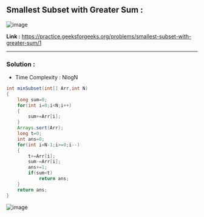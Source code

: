 ## Smallest Subset with Greater Sum :

![image](https://user-images.githubusercontent.com/23376002/190438786-a1a93481-5c72-43ed-a431-ae3d39ef4d1b.png)


**Link :** https://practice.geeksforgeeks.org/problems/smallest-subset-with-greater-sum/1

-------------------------------------------------------------------------------------------------------------------------------------------------------


### Solution :

- Time Complexity : NlogN


```java
int minSubset(int[] Arr,int N) 
{ 
    long sum=0;
    for(int i=0;i<N;i++)
    {
        sum+=Arr[i];
    }
    Arrays.sort(Arr);
    long t=0;
    int ans=0;
    for(int i=N-1;i>=0;i--)
    {
        t+=Arr[i];
        sum-=Arr[i];
        ans+=1;
        if(sum<t) 
            return ans; 
    }
    return ans;
}

```


![image](https://user-images.githubusercontent.com/23376002/227757271-136af41e-769f-4ea1-a651-0e4f927a4741.png)




